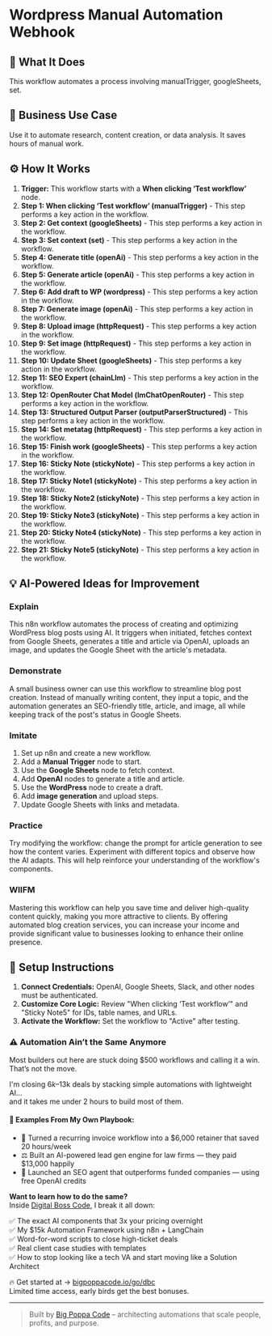 # Wordpress Manual Automation Webhook

## 🚀 What It Does
This workflow automates a process involving manualTrigger, googleSheets, set.

## 💼 Business Use Case
Use it to automate research, content creation, or data analysis. It saves hours of manual work.

## ⚙️ How It Works
1.  **Trigger:** This workflow starts with a **When clicking ‘Test workflow’** node.
2. **Step 1: When clicking ‘Test workflow’ (manualTrigger)** - This step performs a key action in the workflow.
3. **Step 2: Get context (googleSheets)** - This step performs a key action in the workflow.
4. **Step 3: Set context (set)** - This step performs a key action in the workflow.
5. **Step 4: Generate title (openAi)** - This step performs a key action in the workflow.
6. **Step 5: Generate article (openAi)** - This step performs a key action in the workflow.
7. **Step 6: Add draft to WP (wordpress)** - This step performs a key action in the workflow.
8. **Step 7: Generate image (openAi)** - This step performs a key action in the workflow.
9. **Step 8: Upload image (httpRequest)** - This step performs a key action in the workflow.
10. **Step 9: Set image (httpRequest)** - This step performs a key action in the workflow.
11. **Step 10: Update Sheet (googleSheets)** - This step performs a key action in the workflow.
12. **Step 11: SEO Expert (chainLlm)** - This step performs a key action in the workflow.
13. **Step 12: OpenRouter Chat Model (lmChatOpenRouter)** - This step performs a key action in the workflow.
14. **Step 13: Structured Output Parser (outputParserStructured)** - This step performs a key action in the workflow.
15. **Step 14: Set metatag (httpRequest)** - This step performs a key action in the workflow.
16. **Step 15: Finish work (googleSheets)** - This step performs a key action in the workflow.
17. **Step 16: Sticky Note (stickyNote)** - This step performs a key action in the workflow.
18. **Step 17: Sticky Note1 (stickyNote)** - This step performs a key action in the workflow.
19. **Step 18: Sticky Note2 (stickyNote)** - This step performs a key action in the workflow.
20. **Step 19: Sticky Note3 (stickyNote)** - This step performs a key action in the workflow.
21. **Step 20: Sticky Note4 (stickyNote)** - This step performs a key action in the workflow.
22. **Step 21: Sticky Note5 (stickyNote)** - This step performs a key action in the workflow.

## 💡 AI-Powered Ideas for Improvement
### Explain
This n8n workflow automates the process of creating and optimizing WordPress blog posts using AI. It triggers when initiated, fetches context from Google Sheets, generates a title and article via OpenAI, uploads an image, and updates the Google Sheet with the article's metadata.

### Demonstrate
A small business owner can use this workflow to streamline blog post creation. Instead of manually writing content, they input a topic, and the automation generates an SEO-friendly title, article, and image, all while keeping track of the post's status in Google Sheets.

### Imitate
1. Set up n8n and create a new workflow.
2. Add a **Manual Trigger** node to start.
3. Use the **Google Sheets** node to fetch context.
4. Add **OpenAI** nodes to generate a title and article.
5. Use the **WordPress** node to create a draft.
6. Add **image generation** and upload steps.
7. Update Google Sheets with links and metadata.

### Practice
Try modifying the workflow: change the prompt for article generation to see how the content varies. Experiment with different topics and observe how the AI adapts. This will help reinforce your understanding of the workflow's components.

### WIIFM
Mastering this workflow can help you save time and deliver high-quality content quickly, making you more attractive to clients. By offering automated blog creation services, you can increase your income and provide significant value to businesses looking to enhance their online presence.

## 🔧 Setup Instructions
1. **Connect Credentials:** OpenAI, Google Sheets, Slack, and other nodes must be authenticated.
2. **Customize Core Logic:** Review "When clicking ‘Test workflow’" and "Sticky Note5" for IDs, table names, and URLs.
3. **Activate the Workflow:** Set the workflow to "Active" after testing.

### ⚠️ Automation Ain’t the Same Anymore

Most builders out here are stuck doing $500 workflows and calling it a win.  
That’s not the move.  

I'm closing $6k–$13k deals by stacking simple automations with lightweight AI...  
and it takes me under 2 hours to build most of them.

#### 🧠 Examples From My Own Playbook:
- 🔁 Turned a recurring invoice workflow into a $6,000 retainer that saved 20 hours/week  
- ⚖️ Built an AI-powered lead gen engine for law firms — they paid $13,000 happily  
- 🚀 Launched an SEO agent that outperforms funded companies — using free OpenAI credits  

**Want to learn how to do the same?**  
Inside [Digital Boss Code](https://bigpoppacode.io/go/dbc), I break it all down:

✅ The exact AI components that 3x your pricing overnight  
✅ My $15k Automation Framework using n8n + LangChain  
✅ Word-for-word scripts to close high-ticket deals  
✅ Real client case studies with templates  
✅ How to stop looking like a tech VA and start moving like a Solution Architect  

🔥 Get started at → [bigpoppacode.io/go/dbc](https://bigpoppacode.io/go/dbc)  
Limited time access, early birds get the best bonuses.

---
> Built by [Big Poppa Code](https://bigpoppacode.io) – architecting automations that scale people, profits, and purpose.
